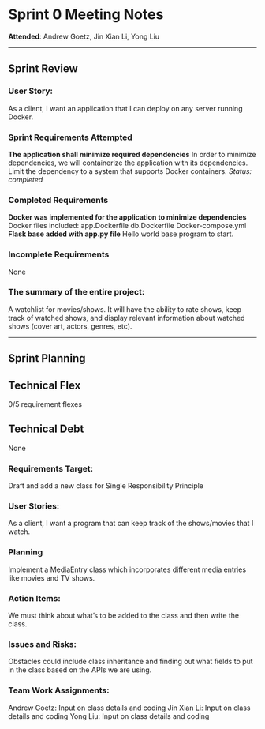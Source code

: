 # Sprint 0 Meeting Notes


**Attended**: Andrew Goetz, Jin Xian Li, Yong Liu

***

## Sprint Review

###  User Story:


As a client, I want an application that I can deploy on any server running Docker.

### Sprint Requirements Attempted


**The application shall minimize required dependencies**
In order to minimize dependencies, we will containerize the application with its dependencies. 
Limit the dependency to a system that supports Docker containers.
*Status: completed*

### Completed Requirements

**Docker was implemented for the application to minimize dependencies**
Docker files included:
app.Dockerfile
db.Dockerfile
Docker-compose.yml
**Flask base added with app.py file**
Hello world base program to start.

### Incomplete Requirements

None

### The summary of the entire project:

A watchlist for movies/shows. It will have the ability to rate shows, keep track of watched shows, and display relevant information about watched shows (cover art, actors, genres, etc).
***

## Sprint Planning

## Technical Flex

0/5 requirement flexes

## Technical Debt

None

### Requirements Target:

Draft and add a new class for Single Responsibility Principle

### User Stories:

As a client, I want a program that can keep track of the shows/movies that I watch.

### Planning


Implement a MediaEntry class which incorporates different media entries like movies and TV shows.

### Action Items:

We must think about what’s to be added to the class and then write the class.

### Issues and Risks:


Obstacles could include class inheritance and finding out what fields to put in the class based on the APIs we are using.

### Team Work Assignments:

Andrew Goetz: Input on class details and coding
Jin Xian Li: Input on class details and coding
Yong Liu: Input on class details and coding

